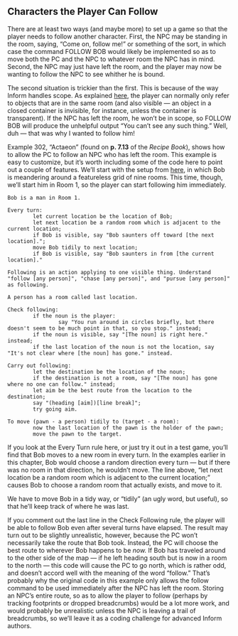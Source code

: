 ## Characters the Player Can Follow

There are at least two ways (and maybe more) to set up a game so that the player needs to follow another character. First, the NPC may be standing in the room, saying, “Come on, follow me!” or something of the sort, in which case the command FOLLOW BOB would likely be implemented so as to move both the PC and the NPC to whatever room the NPC has in mind. Second, the NPC may just have left the room, and the player may now be wanting to follow the NPC to see whither he is bound.

The second situation is trickier than the first. This is because of the way Inform handles scope. As explained [here](../chapter_2_rooms_&_scenery/creating_your_first_room.md#creating-your-first-room), the player can normally only refer to objects that are in the same room (and also visible — an object in a closed container is invisible, for instance, unless the container is transparent). If the NPC has left the room, he won’t be in scope, so FOLLOW BOB will produce the unhelpful output “You can’t see any such thing.” Well, duh — that was why I wanted to follow him!

Example 302, “Actaeon” (found on **p. 7.13** of the _Recipe Book_), shows how to allow the PC to follow an NPC who has left the room. This example is easy to customize, but it’s worth including some of the code here to point out a couple of features. We’ll start with the setup from [here](../chapter_5_creating_characters/moving_characters_around.md#moving-characters-around), in which Bob is meandering around a featureless grid of nine rooms. This time, though, we’ll start him in Room 1, so the player can start following him immediately.

```inform7
Bob is a man in Room 1.

Every turn:
        let current location be the location of Bob;
        let next location be a random room which is adjacent to the current location;
        if Bob is visible, say "Bob saunters off toward [the next location].";
        move Bob tidily to next location;
        if Bob is visible, say "Bob saunters in from [the current location]."

Following is an action applying to one visible thing. Understand "follow [any person]", "chase [any person]", and "pursue [any person]" as following.

A person has a room called last location.

Check following:
        if the noun is the player:
                say "You run around in circles briefly, but there doesn't seem to be much point in that, so you stop." instead;
        if the noun is visible, say "[The noun] is right here." instead;
        if the last location of the noun is not the location, say "It's not clear where [the noun] has gone." instead.

Carry out following:
        let the destination be the location of the noun;
        if the destination is not a room, say "[The noun] has gone where no one can follow." instead;
        let aim be the best route from the location to the destination;
        say "(heading [aim])[line break]";
        try going aim.

To move (pawn - a person) tidily to (target - a room):
        now the last location of the pawn is the holder of the pawn;
        move the pawn to the target.
```

If you look at the Every Turn rule here, or just try it out in a test game, you’ll find that Bob moves to a new room in every turn. In the examples earlier in this chapter, Bob would choose a random direction every turn — but if there was no room in that direction, he wouldn’t move. The line above, “let next location be a random room which is adjacent to the current location;” causes Bob to choose a random room that actually exists, and move to it.

We have to move Bob in a tidy way, or “tidily” (an ugly word, but useful), so that he’ll keep track of where he was last.

If you comment out the last line in the Check Following rule, the player will be able to follow Bob even after several turns have elapsed. The result may turn out to be slightly unrealistic, however, because the PC won’t necessarily take the route that Bob took. Instead, the PC will choose the best route to wherever Bob happens to be _now._ If Bob has traveled around to the other side of the map — if he left heading south but is now in a room to the north — this code will cause the PC to go north, which is rather odd, and doesn’t accord well with the meaning of the word “follow.” That’s probably why the original code in this example only allows the follow command to be used immediately after the NPC has left the room. Storing an NPC’s entire route, so as to allow the player to follow (perhaps by tracking footprints or dropped breadcrumbs) would be a lot more work, and would probably be unrealistic unless the NPC is leaving a trail of breadcrumbs, so we’ll leave it as a coding challenge for advanced Inform authors.
